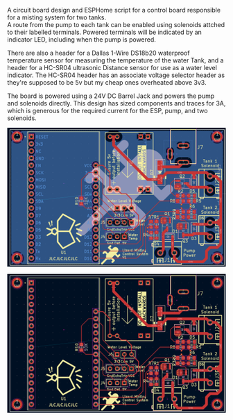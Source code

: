 A circuit board design and ESPHome script for a control board responsible for a misting system for two tanks.  
A route from the pump to each tank can be enabled using solenoids attched to their labelled terminals. Powered terminals
will be indicated by an indicator LED, including when the pump is powered.

There are also a header for a Dallas 1-Wire DS18b20 waterproof temperature sensor for measuring the temperature of the 
water Tank, and a header for a HC-SR04 ultrasonic Distance sensor for use as a water level indicator. The HC-SR04 header
has an associate voltage selector header as they're supposed to be 5v but my cheap ones overheated above 3v3.

The board is powered using a 24V DC Barrel Jack and powers the pump and solenoids directly. This design has sized 
components and traces for 3A, which is generous for the required current for the ESP, pump, and two solenoids.

![V1 Board](./Images/board.png)

![V1 Board Front Only](./Images/front.png)
